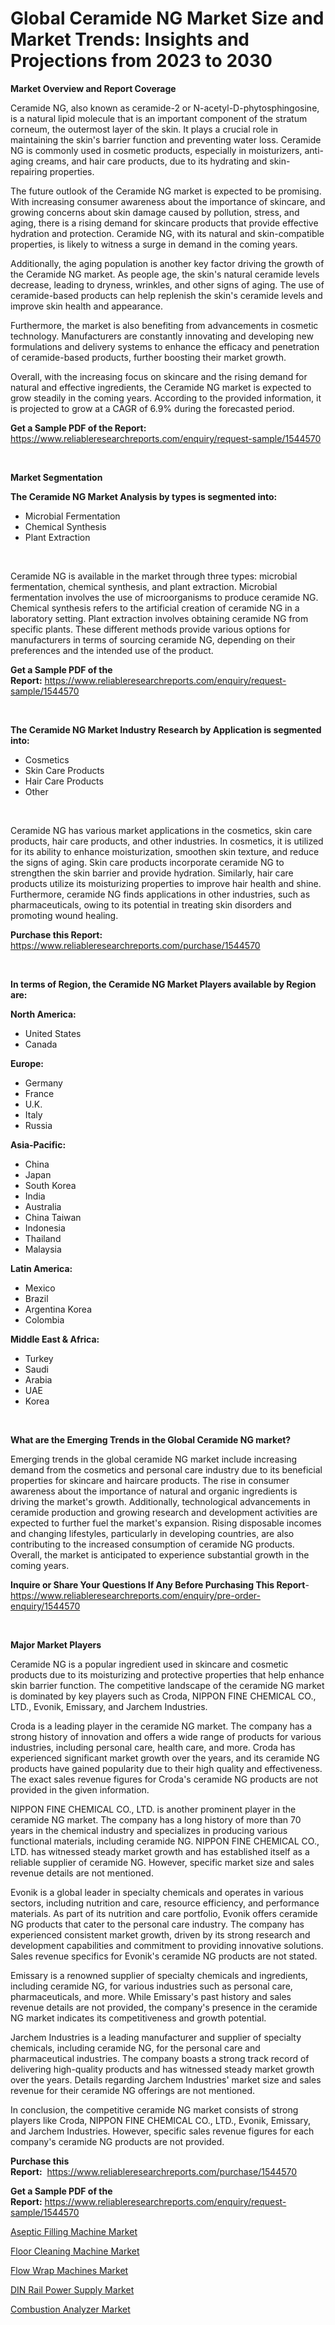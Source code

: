 <p><h1>Global Ceramide NG Market Size and Market Trends: Insights and Projections from 2023 to 2030</h1></p><p><strong>Market Overview and Report Coverage</strong></p>
<p><p>Ceramide NG, also known as ceramide-2 or N-acetyl-D-phytosphingosine, is a natural lipid molecule that is an important component of the stratum corneum, the outermost layer of the skin. It plays a crucial role in maintaining the skin's barrier function and preventing water loss. Ceramide NG is commonly used in cosmetic products, especially in moisturizers, anti-aging creams, and hair care products, due to its hydrating and skin-repairing properties.</p><p>The future outlook of the Ceramide NG market is expected to be promising. With increasing consumer awareness about the importance of skincare, and growing concerns about skin damage caused by pollution, stress, and aging, there is a rising demand for skincare products that provide effective hydration and protection. Ceramide NG, with its natural and skin-compatible properties, is likely to witness a surge in demand in the coming years.</p><p>Additionally, the aging population is another key factor driving the growth of the Ceramide NG market. As people age, the skin's natural ceramide levels decrease, leading to dryness, wrinkles, and other signs of aging. The use of ceramide-based products can help replenish the skin's ceramide levels and improve skin health and appearance.</p><p>Furthermore, the market is also benefiting from advancements in cosmetic technology. Manufacturers are constantly innovating and developing new formulations and delivery systems to enhance the efficacy and penetration of ceramide-based products, further boosting their market growth.</p><p>Overall, with the increasing focus on skincare and the rising demand for natural and effective ingredients, the Ceramide NG market is expected to grow steadily in the coming years. According to the provided information, it is projected to grow at a CAGR of 6.9% during the forecasted period.</p></p>
<p><strong>Get a Sample PDF of the Report:</strong> <a href="https://www.reliableresearchreports.com/enquiry/request-sample/1544570">https://www.reliableresearchreports.com/enquiry/request-sample/1544570</a></p>
<p>&nbsp;</p>
<p><strong>Market Segmentation</strong></p>
<p><strong>The Ceramide NG Market Analysis by types is segmented into:</strong></p>
<p><ul><li>Microbial Fermentation</li><li>Chemical Synthesis</li><li>Plant Extraction</li></ul></p>
<p>&nbsp;</p>
<p><p>Ceramide NG is available in the market through three types: microbial fermentation, chemical synthesis, and plant extraction. Microbial fermentation involves the use of microorganisms to produce ceramide NG. Chemical synthesis refers to the artificial creation of ceramide NG in a laboratory setting. Plant extraction involves obtaining ceramide NG from specific plants. These different methods provide various options for manufacturers in terms of sourcing ceramide NG, depending on their preferences and the intended use of the product.</p></p>
<p><strong>Get a Sample PDF of the Report:</strong>&nbsp;<a href="https://www.reliableresearchreports.com/enquiry/request-sample/1544570">https://www.reliableresearchreports.com/enquiry/request-sample/1544570</a></p>
<p>&nbsp;</p>
<p><strong>The Ceramide NG Market Industry Research by Application is segmented into:</strong></p>
<p><ul><li>Cosmetics</li><li>Skin Care Products</li><li>Hair Care Products</li><li>Other</li></ul></p>
<p>&nbsp;</p>
<p><p>Ceramide NG has various market applications in the cosmetics, skin care products, hair care products, and other industries. In cosmetics, it is utilized for its ability to enhance moisturization, smoothen skin texture, and reduce the signs of aging. Skin care products incorporate ceramide NG to strengthen the skin barrier and provide hydration. Similarly, hair care products utilize its moisturizing properties to improve hair health and shine. Furthermore, ceramide NG finds applications in other industries, such as pharmaceuticals, owing to its potential in treating skin disorders and promoting wound healing.</p></p>
<p><strong>Purchase this Report:</strong>&nbsp; <a href="https://www.reliableresearchreports.com/purchase/1544570">https://www.reliableresearchreports.com/purchase/1544570</a></p>
<p>&nbsp;</p>
<p><strong>In terms of Region, the Ceramide NG Market Players available by Region are:</strong></p>
<p>
    <p> <strong> North America: </strong>
        <ul>
            <li>United States</li>
            <li>Canada</li>
        </ul>
        </p> 
    <p> <strong> Europe: </strong>
        <ul>
            <li>Germany</li>
            <li>France</li>
            <li>U.K.</li>
            <li>Italy</li>
            <li>Russia</li>
        </ul>
        </p> 
    <p> <strong> Asia-Pacific: </strong>
        <ul>
            <li>China</li>
            <li>Japan</li>
            <li>South Korea</li>
            <li>India</li>
            <li>Australia</li>
            <li>China Taiwan</li>
            <li>Indonesia</li>
            <li>Thailand</li>
            <li>Malaysia</li>
        </ul>
        </p> 
    <p> <strong> Latin America: </strong>
        <ul>
            <li>Mexico</li>
            <li>Brazil</li>
            <li>Argentina Korea</li>
            <li>Colombia</li>
        </ul>
        </p> 
    <p> <strong> Middle East & Africa: </strong>
        <ul>
            <li>Turkey</li>
            <li>Saudi</li>
            <li>Arabia</li>
            <li>UAE</li>
            <li>Korea</li>
        </ul>
    </p>
    </p>
<p>&nbsp;</p>
<p><strong>What are the Emerging Trends in the Global Ceramide NG market?</strong></p>
<p><p>Emerging trends in the global ceramide NG market include increasing demand from the cosmetics and personal care industry due to its beneficial properties for skincare and haircare products. The rise in consumer awareness about the importance of natural and organic ingredients is driving the market's growth. Additionally, technological advancements in ceramide production and growing research and development activities are expected to further fuel the market's expansion. Rising disposable incomes and changing lifestyles, particularly in developing countries, are also contributing to the increased consumption of ceramide NG products. Overall, the market is anticipated to experience substantial growth in the coming years.</p></p>
<p><strong>Inquire or Share Your Questions If Any Before Purchasing This Report</strong>- <a href="https://www.reliableresearchreports.com/enquiry/pre-order-enquiry/1544570">https://www.reliableresearchreports.com/enquiry/pre-order-enquiry/1544570</a></p>
<p>&nbsp;</p>
<p><strong>Major Market Players</strong></p>
<p><p>Ceramide NG is a popular ingredient used in skincare and cosmetic products due to its moisturizing and protective properties that help enhance skin barrier function. The competitive landscape of the ceramide NG market is dominated by key players such as Croda, NIPPON FINE CHEMICAL CO., LTD., Evonik, Emissary, and Jarchem Industries. </p><p>Croda is a leading player in the ceramide NG market. The company has a strong history of innovation and offers a wide range of products for various industries, including personal care, health care, and more. Croda has experienced significant market growth over the years, and its ceramide NG products have gained popularity due to their high quality and effectiveness. The exact sales revenue figures for Croda's ceramide NG products are not provided in the given information.</p><p>NIPPON FINE CHEMICAL CO., LTD. is another prominent player in the ceramide NG market. The company has a long history of more than 70 years in the chemical industry and specializes in producing various functional materials, including ceramide NG. NIPPON FINE CHEMICAL CO., LTD. has witnessed steady market growth and has established itself as a reliable supplier of ceramide NG. However, specific market size and sales revenue details are not mentioned.</p><p>Evonik is a global leader in specialty chemicals and operates in various sectors, including nutrition and care, resource efficiency, and performance materials. As part of its nutrition and care portfolio, Evonik offers ceramide NG products that cater to the personal care industry. The company has experienced consistent market growth, driven by its strong research and development capabilities and commitment to providing innovative solutions. Sales revenue specifics for Evonik's ceramide NG products are not stated.</p><p>Emissary is a renowned supplier of specialty chemicals and ingredients, including ceramide NG, for various industries such as personal care, pharmaceuticals, and more. While Emissary's past history and sales revenue details are not provided, the company's presence in the ceramide NG market indicates its competitiveness and growth potential.</p><p>Jarchem Industries is a leading manufacturer and supplier of specialty chemicals, including ceramide NG, for the personal care and pharmaceutical industries. The company boasts a strong track record of delivering high-quality products and has witnessed steady market growth over the years. Details regarding Jarchem Industries' market size and sales revenue for their ceramide NG offerings are not mentioned.</p><p>In conclusion, the competitive ceramide NG market consists of strong players like Croda, NIPPON FINE CHEMICAL CO., LTD., Evonik, Emissary, and Jarchem Industries. However, specific sales revenue figures for each company's ceramide NG products are not provided.</p></p>
<p><strong>Purchase this Report:</strong>&nbsp;&nbsp;<a href="https://www.reliableresearchreports.com/purchase/1544570">https://www.reliableresearchreports.com/purchase/1544570</a></p>
<p></p>
<p><strong>Get a Sample PDF of the Report:</strong>&nbsp;<a href="https://www.reliableresearchreports.com/enquiry/request-sample/1544570">https://www.reliableresearchreports.com/enquiry/request-sample/1544570</a></p>
<p><p><a href="https://medium.com/@zoeyjohns1903/aseptic-filling-machine-market-research-report-its-history-and-forecast-2023-to-2030-5dc851606db3">Aseptic Filling Machine Market</a></p><p><a href="https://medium.com/@enosstark1905/floor-cleaning-machine-market-analysis-and-sze-forecasted-for-period-from-2023-to-2030-98779b48029d">Floor Cleaning Machine Market</a></p><p><a href="https://medium.com/@bartlakin/flow-wrap-machines-market-share-evolution-and-market-growth-trends-2023-2030-f3209ec38d68">Flow Wrap Machines Market</a></p><p><a href="https://medium.com/@guyskiles1918/din-rail-power-supply-market-size-reveals-the-best-marketing-channels-in-global-industry-234ef91a4165">DIN Rail Power Supply Market</a></p><p><a href="https://medium.com/@kaceyrath/combustion-analyzer-market-report-reveals-the-latest-trends-and-growth-opportunities-of-this-market-abe7fdd4cc92">Combustion Analyzer Market</a></p></p>
